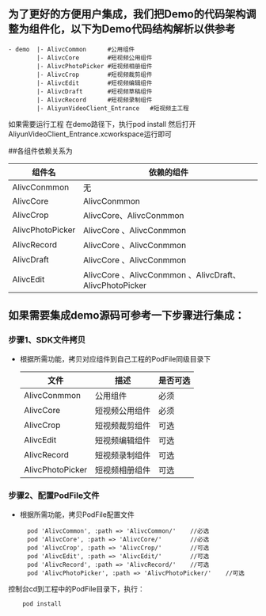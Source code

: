 ## 为了更好的方便用户集成，我们把Demo的代码架构调整为组件化，以下为Demo代码结构解析以供参考

	- demo  |- AlivcCommon 	    #公用组件
 		 	|- AlivcCore  	    #短视频公用组件
            |- AlivcPhotoPicker #短视频相册组件
		 	|- AlivcCrop	 	#短视频裁剪组件
			|- AlivcEdit	 	#短视频编辑组件
            |- AlivcDraft       #短视频草稿组件
		 	|- AlivcRecord	    #短视频录制组件
		 	|- AliyunVideoClient_Entrance	#短视频主工程
		 	
如果需要运行工程
在demo路径下，执行pod install
然后打开AliyunVideoClient_Entrance.xcworkspace运行即可


##各组件依赖关系为

  组件名         | 依赖的组件   
  ------------|---------
  AlivcConmmon  | 无
  AlivcCore     | AlivcConmmon
  AlivcCrop     | AlivcCore、AlivcConmmon
  AlivcPhotoPicker | AlivcCore 、AlivcConmmon
  AlivcRecord   |  AlivcCore 、AlivcConmmon
  AlivcDraft  |  AlivcCore 、AlivcConmmon
  AlivcEdit    |  AlivcCore 、AlivcConmmon 、AlivcDraft、AlivcPhotoPicker

## 如果需要集成demo源码可参考一下步骤进行集成：
### 步骤1、SDK文件拷贝
* 根据所需功能，拷贝对应组件到自己工程的PodFile同级目录下

  文件         | 描述    | 是否可选
  ------------|---------|-----------------
  AlivcConmmon  | 公用组件   		| 必须
  AlivcCore     | 短视频公用组件  	| 必须
  AlivcCrop     | 短视频裁剪组件  	| 可选
  AlivcEdit     | 短视频编辑组件  	| 可选
  AlivcRecord   | 短视频录制组件  	| 可选
  AlivcPhotoPicker | 短视频相册组件 | 可选
  
### 步骤2、配置PodFile文件
* 根据所需功能，拷贝PodFile配置文件
	
  		pod 'AlivcCommon', :path => 'AlivcCommon/'    //必选
		pod 'AlivcCore', :path => 'AlivcCore/'        //必选
		pod 'AlivcCrop', :path => 'AlivcCrop/'        //可选
		pod 'AlivcEdit', :path => 'AlivcEdit/'        //可选
		pod 'AlivcRecord', :path => 'AlivcRecord/'    //可选
		pod 'AlivcPhotoPicker', :path => 'AlivcPhotoPicker/'    //可选

控制台cd到工程中的PodFile目录下，执行：

		pod install
	

